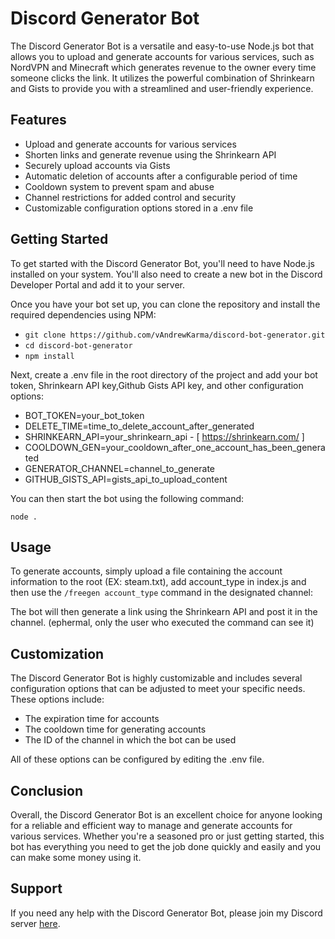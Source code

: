 # Discord Generator Bot

The Discord Generator Bot is a versatile and easy-to-use Node.js bot that allows you to upload and generate accounts for various services, such as NordVPN and Minecraft which generates revenue to the owner every time someone clicks the link. It utilizes the powerful combination of Shrinkearn and Gists to provide you with a streamlined and user-friendly experience.

## Features

- Upload and generate accounts for various services
- Shorten links and generate revenue using the Shrinkearn API
- Securely upload accounts via Gists
- Automatic deletion of accounts after a configurable period of time
- Cooldown system to prevent spam and abuse
- Channel restrictions for added control and security
- Customizable configuration options stored in a .env file

## Getting Started

To get started with the Discord Generator Bot, you'll need to have Node.js installed on your system. You'll also need to create a new bot in the Discord Developer Portal and add it to your server.

Once you have your bot set up, you can clone the repository and install the required dependencies using NPM:

- `git clone https://github.com/vAndrewKarma/discord-bot-generator.git`
- `cd discord-bot-generator`
- `npm install`

Next, create a .env file in the root directory of the project and add your bot token, Shrinkearn API key,Github Gists API key, and other configuration options:

- BOT_TOKEN=your_bot_token
- DELETE_TIME=time_to_delete_account_after_generated
- SHRINKEARN_API=your_shrinkearn_api - [ https://shrinkearn.com/ ]
- COOLDOWN_GEN=your_cooldown_after_one_account_has_been_generated
- GENERATOR_CHANNEL=channel_to_generate
- GITHUB_GISTS_API=gists_api_to_upload_content


You can then start the bot using the following command:

`node .`


## Usage

To generate accounts, simply upload a file containing the account information to the root (EX: steam.txt), add account_type  in index.js and then use the `/freegen account_type` command in the designated channel:

The bot will then generate a link using the Shrinkearn API and post it in the channel. (ephermal, only the user who executed the command can see it)

## Customization

The Discord Generator Bot is highly customizable and includes several configuration options that can be adjusted to meet your specific needs. These options include:

- The expiration time for accounts
- The cooldown time for generating accounts
- The ID of the channel in which the bot can be used

All of these options can be configured by editing the .env file.

## Conclusion

Overall, the Discord Generator Bot is an excellent choice for anyone looking for a reliable and efficient way to manage and generate accounts for various services. Whether you're a seasoned pro or just getting started, this bot has everything you need to get the job done quickly and easily and you can make some money using it.

## Support

If you need any help with the Discord Generator Bot, please join my Discord server [here](https://discord.gg/nvkRNYk5Ww).

